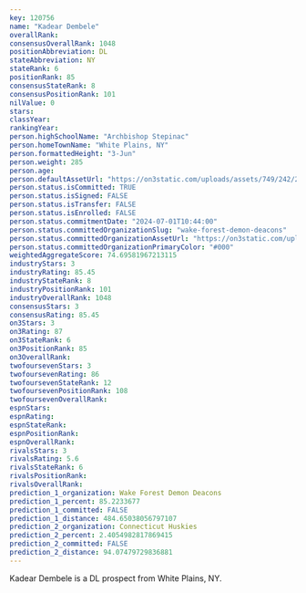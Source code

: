 ```yaml
---
key: 120756
name: "Kadear Dembele"
overallRank: 
consensusOverallRank: 1048
positionAbbreviation: DL
stateAbbreviation: NY
stateRank: 6
positionRank: 85
consensusStateRank: 8
consensusPositionRank: 101
nilValue: 0
stars: 
classYear: 
rankingYear: 
person.highSchoolName: "Archbishop Stepinac"
person.homeTownName: "White Plains, NY"
person.formattedHeight: "3-Jun"
person.weight: 285
person.age: 
person.defaultAssetUrl: "https://on3static.com/uploads/assets/749/242/242749.png"
person.status.isCommitted: TRUE
person.status.isSigned: FALSE
person.status.isTransfer: FALSE
person.status.isEnrolled: FALSE
person.status.commitmentDate: "2024-07-01T10:44:00"
person.status.committedOrganizationSlug: "wake-forest-demon-deacons"
person.status.committedOrganizationAssetUrl: "https://on3static.com/uploads/assets/338/150/150338.svg"
person.status.committedOrganizationPrimaryColor: "#000"
weightedAggregateScore: 74.69581967213115
industryStars: 3
industryRating: 85.45
industryStateRank: 8
industryPositionRank: 101
industryOverallRank: 1048
consensusStars: 3
consensusRating: 85.45
on3Stars: 3
on3Rating: 87
on3StateRank: 6
on3PositionRank: 85
on3OverallRank: 
twofoursevenStars: 3
twofoursevenRating: 86
twofoursevenStateRank: 12
twofoursevenPositionRank: 108
twofoursevenOverallRank: 
espnStars: 
espnRating: 
espnStateRank: 
espnPositionRank: 
espnOverallRank: 
rivalsStars: 3
rivalsRating: 5.6
rivalsStateRank: 6
rivalsPositionRank: 
rivalsOverallRank: 
prediction_1_organization: Wake Forest Demon Deacons
prediction_1_percent: 85.2233677
prediction_1_committed: FALSE
prediction_1_distance: 484.65038056797107
prediction_2_organization: Connecticut Huskies
prediction_2_percent: 2.4054982817869415
prediction_2_committed: FALSE
prediction_2_distance: 94.07479729836881
---
```

Kadear Dembele is a DL prospect from White Plains, NY.